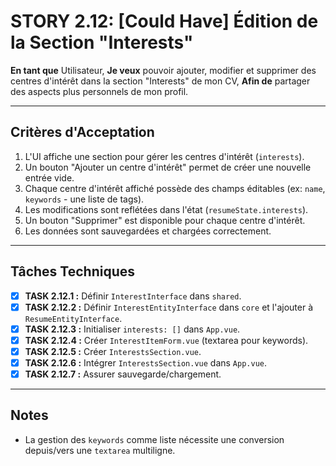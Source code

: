 # STORY 2.12: [Could Have] Édition de la Section "Interests"

**En tant que** Utilisateur,
**Je veux** pouvoir ajouter, modifier et supprimer des centres d'intérêt dans la section "Interests" de mon CV,
**Afin de** partager des aspects plus personnels de mon profil.

---

## Critères d'Acceptation

1.  L'UI affiche une section pour gérer les centres d'intérêt (`interests`).
2.  Un bouton "Ajouter un centre d'intérêt" permet de créer une nouvelle entrée vide.
3.  Chaque centre d'intérêt affiché possède des champs éditables (ex: `name`, `keywords` - une liste de tags).
4.  Les modifications sont reflétées dans l'état (`resumeState.interests`).
5.  Un bouton "Supprimer" est disponible pour chaque centre d'intérêt.
6.  Les données sont sauvegardées et chargées correctement.

---

## Tâches Techniques

-   [X] **TASK 2.12.1 :** Définir `InterestInterface` dans `shared`.
-   [X] **TASK 2.12.2 :** Définir `InterestEntityInterface` dans `core` et l'ajouter à `ResumeEntityInterface`.
-   [X] **TASK 2.12.3 :** Initialiser `interests: []` dans `App.vue`.
-   [X] **TASK 2.12.4 :** Créer `InterestItemForm.vue` (textarea pour keywords).
-   [X] **TASK 2.12.5 :** Créer `InterestsSection.vue`.
-   [X] **TASK 2.12.6 :** Intégrer `InterestsSection.vue` dans `App.vue`.
-   [X] **TASK 2.12.7 :** Assurer sauvegarde/chargement.

---

## Notes
- La gestion des `keywords` comme liste nécessite une conversion depuis/vers une `textarea` multiligne. 
